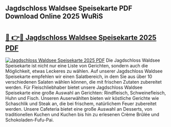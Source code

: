 ## Jagdschloss Waldsee Speisekarte PDF Download Online 2025 WuRiS

# <h2><a href="http://gc6edxf.nevu.top/?p=Jagdschloss+Waldsee+Speisekarte">🔗 👉🔴 Jagdschloss Waldsee Speisekarte 2025 PDF</a></h2>

[![Jagdschloss Waldsee Speisekarte 2025 PDF](https://i.imgur.com/dBaPXMq.png)](http://gc6edxf.nevu.top/?p=Jagdschloss+Waldsee+Speisekarte)
Die Jagdschloss Waldsee Speisekarte ist nicht nur eine Liste von Gerichten, sondern auch die Möglichkeit, etwas Leckeres zu wählen. Auf unserer Jagdschloss Waldsee Speisekarte empfehlen wir einen Salatbereich, in dem Sie aus über 10 verschiedenen Salaten wählen können, die mit frischen Zutaten zubereitet werden. Für Fleischliebhaber bietet unsere Jagdschloss Waldsee Speisekarte eine große Auswahl an Gerichten: Rindfleisch, Schweinefleisch, Huhn und Fisch. Unseren Auserwählten bieten wir köstliche Gerichte wie Schaschlik und Steak an, die bei frischem, natürlichem Feuer zubereitet werden. Unsere Cafeteria bietet eine große Auswahl an Desserts, von traditionellen Kuchen und Kuchen bis hin zu erlesenen Crème Brûlée und Schokoladen-Fufu-Pai.
